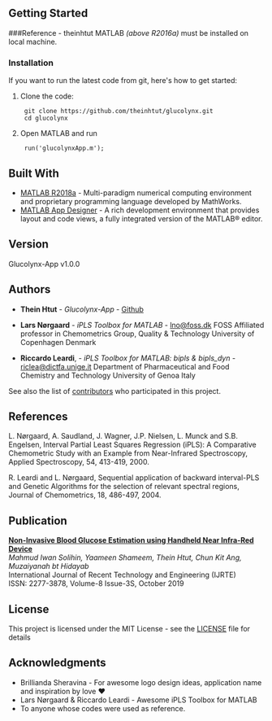 
## Getting Started
###Reference - theinhtut
MATLAB *(above R2016a)* must be installed on local machine.

### Installation

If you want to run the latest code from git, here's how to get started:

1. Clone the code:

        git clone https://github.com/theinhtut/glucolynx.git
        cd glucolynx


2. Open MATLAB and run

        run('glucolynxApp.m');

## Built With

* [MATLAB R2018a](https://www.mathworks.com/) - Multi-paradigm numerical computing environment and proprietary programming language developed by MathWorks.
* [MATLAB App Designer](https://www.mathworks.com/products/matlab/app-designer.html) - A rich development environment that provides layout and code views, a fully integrated version of the MATLAB® editor.

## Version
Glucolynx-App v1.0.0

## Authors
* **Thein Htut** - *Glucolynx-App* - [Github](https://github.com/theinhtut)
* **Lars Nørgaard** - *iPLS Toolbox for MATLAB* - lno@foss.dk
FOSS Affiliated professor in Chemometrics Group,
Quality & Technology University of Copenhagen Denmark

* **Riccardo Leardi**, - *iPLS Toolbox for MATLAB: bipls & bipls_dyn* -  riclea@dictfa.unige.it
Department of Pharmaceutical and Food Chemistry and Technology University of Genoa Italy

See also the list of [contributors](https://github.com/theinhtut/glucolynx/graphs/contributors) who participated in this project.

## References
L. Nørgaard, A. Saudland, J. Wagner, J.P. Nielsen, L. Munck and S.B. Engelsen, Interval Partial Least Squares Regression (iPLS): A Comparative Chemometric Study with an Example from Near-Infrared Spectroscopy, Applied Spectroscopy, 54, 413-419, 2000.

R. Leardi and L. Nørgaard, Sequential application of backward interval-PLS and Genetic Algorithms for the selection of relevant spectral regions, Journal of Chemometrics, 18, 486-497, 2004.

## Publication
**[Non-Invasive Blood Glucose Estimation using Handheld Near Infra-Red Device](https://www.ijrte.org/wp-content/uploads/papers/v8i3S/C10041083S19.pdf)**  
_Mahmud Iwan Solihin, Yaameen Shameem, Thein Htut, Chun Kit Ang, Muzaiyanah bt Hidayab_  
International Journal of Recent Technology and Engineering (IJRTE)  
ISSN: 2277-3878, Volume-8 Issue-3S, October 2019

## License
This project is licensed under the MIT License - see the [LICENSE](LICENSE) file for details


## Acknowledgments
* Brillianda Sheravina - For awesome logo design ideas, application name and inspiration by love ❤
* Lars Nørgaard & Riccardo Leardi - Awesome iPLS Toolbox for MATLAB
* To anyone whose codes were used as reference.
